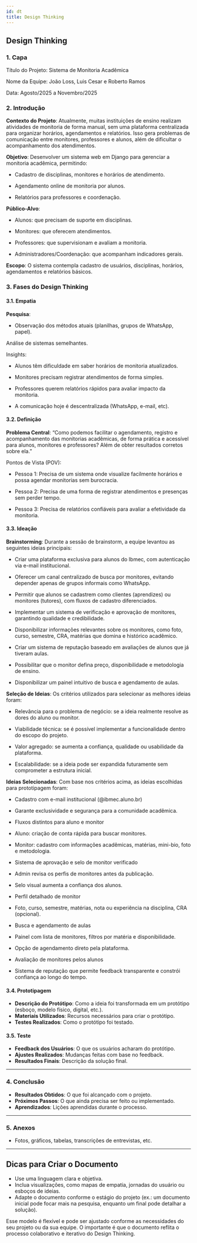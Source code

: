 ```yaml
---
id: dt
title: Design Thinking
---
```


## **Design Thinking**

### **1. Capa**


Título do Projeto: Sistema de Monitoria Acadêmica 

Nome da Equipe: João Loss, Luis Cesar e Roberto Ramos 

Data: Agosto/2025 a Novembro/2025 

 

### 2. Introdução 

**Contexto do Projeto**: 
 Atualmente, muitas instituições de ensino realizam atividades de monitoria de forma manual, sem uma plataforma centralizada para organizar horários, agendamentos e relatórios. Isso gera problemas de comunicação entre monitores, professores e alunos, além de dificultar o acompanhamento dos atendimentos. 

**Objetivo**: 
 Desenvolver um sistema web em Django para gerenciar a monitoria acadêmica, permitindo: 

- Cadastro de disciplinas, monitores e horários de atendimento. 

- Agendamento online de monitoria por alunos. 

- Relatórios para professores e coordenação. 

**Público-Alvo**: 

- Alunos: que precisam de suporte em disciplinas. 

- Monitores: que oferecem atendimentos. 

- Professores: que supervisionam e avaliam a monitoria. 

- Administradores/Coordenação: que acompanham indicadores gerais. 

**Escopo**: 
 O sistema contempla cadastro de usuários, disciplinas, horários, agendamentos e relatórios básicos.  

 

### 3. Fases do Design Thinking 

#### 3.1. Empatia 

**Pesquisa**: 

- Observação dos métodos atuais (planilhas, grupos de WhatsApp, papel). 

Análise de sistemas semelhantes. 

Insights: 

- Alunos têm dificuldade em saber horários de monitoria atualizados. 

- Monitores precisam registrar atendimentos de forma simples. 

- Professores querem relatórios rápidos para avaliar impacto da monitoria. 

- A comunicação hoje é descentralizada (WhatsApp, e-mail, etc). 

#### 3.2. Definição 

**Problema Central**: 
 “Como podemos facilitar o agendamento, registro e acompanhamento das monitorias acadêmicas, de forma prática e acessível para alunos, monitores e professores? Além de obter resultados corretos sobre ela.” 

Pontos de Vista (POV): 

- Pessoa 1: Precisa de um sistema onde visualize facilmente horários e possa agendar monitorias sem burocracia. 

- Pessoa 2: Precisa de uma forma de registrar atendimentos e presenças sem perder tempo. 

- Pessoa 3: Precisa de relatórios confiáveis para avaliar a efetividade da monitoria. 

#### **3.3. Ideação**

 **Brainstorming**: Durante a sessão de brainstorm, a equipe levantou as seguintes ideias principais:

 - Criar uma plataforma exclusiva para alunos do Ibmec, com autenticação via e-mail institucional.

- Oferecer um canal centralizado de busca por monitores, evitando depender apenas de grupos informais como WhatsApp.

- Permitir que alunos se cadastrem como clientes (aprendizes) ou monitores (tutores), com fluxos de cadastro diferenciados.

- Implementar um sistema de verificação e aprovação de monitores, garantindo qualidade e credibilidade.

- Disponibilizar informações relevantes sobre os monitores, como foto, curso, semestre, CRA, matérias que domina e histórico acadêmico.

- Criar um sistema de reputação baseado em avaliações de alunos que já tiveram aulas.

- Possibilitar que o monitor defina preço, disponibilidade e metodologia de ensino.

- Disponibilizar um painel intuitivo de busca e agendamento de aulas.


 **Seleção de Ideias**:  Os critérios utilizados para selecionar as melhores ideias foram:

- Relevância para o problema de negócio: se a ideia realmente resolve as dores do aluno ou monitor.

- Viabilidade técnica: se é possível implementar a funcionalidade dentro do escopo do projeto.

- Valor agregado: se aumenta a confiança, qualidade ou usabilidade da plataforma.

- Escalabilidade: se a ideia pode ser expandida futuramente sem comprometer a estrutura inicial.


 **Ideias Selecionadas**: Com base nos critérios acima, as ideias escolhidas para prototipagem foram:

- Cadastro com e-mail institucional (@ibmec.aluno.br)

- Garante exclusividade e segurança para a comunidade acadêmica.

- Fluxos distintos para aluno e monitor

- Aluno: criação de conta rápida para buscar monitores.

- Monitor: cadastro com informações acadêmicas, matérias, mini-bio, foto e metodologia.

- Sistema de aprovação e selo de monitor verificado

- Admin revisa os perfis de monitores antes da publicação.

- Selo visual aumenta a confiança dos alunos.

- Perfil detalhado de monitor

- Foto, curso, semestre, matérias, nota ou experiência na disciplina, CRA (opcional).

- Busca e agendamento de aulas

- Painel com lista de monitores, filtros por matéria e disponibilidade.

- Opção de agendamento direto pela plataforma.

- Avaliação de monitores pelos alunos

- Sistema de reputação que permite feedback transparente e constrói confiança ao longo do tempo.

#### **3.4. Prototipagem**

- **Descrição do Protótipo**: Como a ideia foi transformada em um protótipo (esboço, modelo físico, digital, etc.).
- **Materiais Utilizados**: Recursos necessários para criar o protótipo.
- **Testes Realizados**: Como o protótipo foi testado.

#### **3.5. Teste**

- **Feedback dos Usuários**: O que os usuários acharam do protótipo.
- **Ajustes Realizados**: Mudanças feitas com base no feedback.
- **Resultados Finais**: Descrição da solução final.

---

### **4. Conclusão**

- **Resultados Obtidos**: O que foi alcançado com o projeto.
- **Próximos Passos**: O que ainda precisa ser feito ou implementado.
- **Aprendizados**: Lições aprendidas durante o processo.

---

### **5. Anexos**

- Fotos, gráficos, tabelas, transcrições de entrevistas, etc.

---

## **Dicas para Criar o Documento**

- Use uma linguagem clara e objetiva.
- Inclua visualizações, como mapas de empatia, jornadas do usuário ou esboços de ideias.
- Adapte o documento conforme o estágio do projeto (ex.: um documento inicial pode focar mais na pesquisa, enquanto um final pode detalhar a solução).

Esse modelo é flexível e pode ser ajustado conforme as necessidades do seu projeto ou da sua equipe. O importante é que o documento reflita o processo colaborativo e iterativo do Design Thinking.
